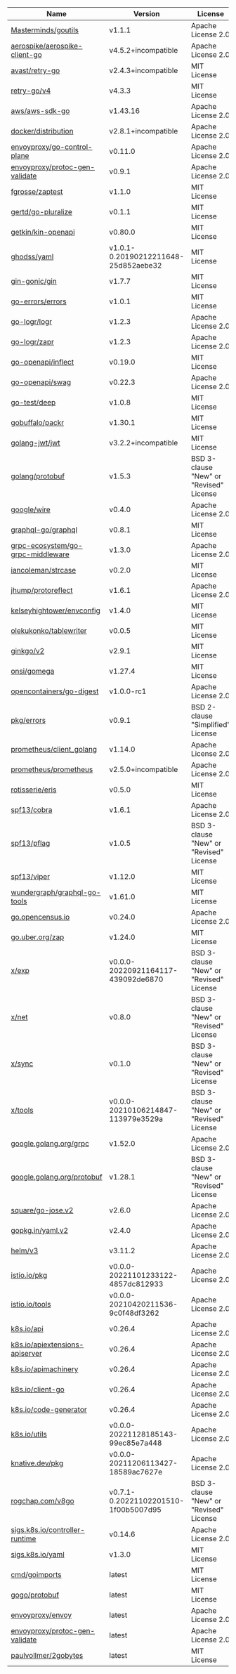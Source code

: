 Name|Version|License
---|---|---
[Masterminds/goutils](https://github.com/Masterminds/goutils)|v1.1.1|Apache License 2.0
[aerospike/aerospike-client-go](https://github.com/aerospike/aerospike-client-go)|v4.5.2+incompatible|Apache License 2.0
[avast/retry-go](https://github.com/avast/retry-go)|v2.4.3+incompatible|MIT License
[retry-go/v4](https://github.com/avast/retry-go)|v4.3.3|MIT License
[aws/aws-sdk-go](https://github.com/aws/aws-sdk-go)|v1.43.16|Apache License 2.0
[docker/distribution](https://github.com/docker/distribution)|v2.8.1+incompatible|Apache License 2.0
[envoyproxy/go-control-plane](https://github.com/envoyproxy/go-control-plane)|v0.11.0|Apache License 2.0
[envoyproxy/protoc-gen-validate](https://github.com/envoyproxy/protoc-gen-validate)|v0.9.1|Apache License 2.0
[fgrosse/zaptest](https://github.com/fgrosse/zaptest)|v1.1.0|MIT License
[gertd/go-pluralize](https://github.com/gertd/go-pluralize)|v0.1.1|MIT License
[getkin/kin-openapi](https://github.com/getkin/kin-openapi)|v0.80.0|MIT License
[ghodss/yaml](https://github.com/ghodss/yaml)|v1.0.1-0.20190212211648-25d852aebe32|MIT License
[gin-gonic/gin](https://github.com/gin-gonic/gin)|v1.7.7|MIT License
[go-errors/errors](https://github.com/go-errors/errors)|v1.0.1|MIT License
[go-logr/logr](https://github.com/go-logr/logr)|v1.2.3|Apache License 2.0
[go-logr/zapr](https://github.com/go-logr/zapr)|v1.2.3|Apache License 2.0
[go-openapi/inflect](https://github.com/go-openapi/inflect)|v0.19.0|MIT License
[go-openapi/swag](https://github.com/go-openapi/swag)|v0.22.3|Apache License 2.0
[go-test/deep](https://github.com/go-test/deep)|v1.0.8|MIT License
[gobuffalo/packr](https://github.com/gobuffalo/packr)|v1.30.1|MIT License
[golang-jwt/jwt](https://github.com/golang-jwt/jwt)|v3.2.2+incompatible|MIT License
[golang/protobuf](https://github.com/golang/protobuf)|v1.5.3|BSD 3-clause "New" or "Revised" License
[google/wire](https://github.com/google/wire)|v0.4.0|Apache License 2.0
[graphql-go/graphql](https://github.com/graphql-go/graphql)|v0.8.1|MIT License
[grpc-ecosystem/go-grpc-middleware](https://github.com/grpc-ecosystem/go-grpc-middleware)|v1.3.0|Apache License 2.0
[iancoleman/strcase](https://github.com/iancoleman/strcase)|v0.2.0|MIT License
[jhump/protoreflect](https://github.com/jhump/protoreflect)|v1.6.1|Apache License 2.0
[kelseyhightower/envconfig](https://github.com/kelseyhightower/envconfig)|v1.4.0|MIT License
[olekukonko/tablewriter](https://github.com/olekukonko/tablewriter)|v0.0.5|MIT License
[ginkgo/v2](https://github.com/onsi/ginkgo)|v2.9.1|MIT License
[onsi/gomega](https://github.com/onsi/gomega)|v1.27.4|MIT License
[opencontainers/go-digest](https://github.com/opencontainers/go-digest)|v1.0.0-rc1|Apache License 2.0
[pkg/errors](https://github.com/pkg/errors)|v0.9.1|BSD 2-clause "Simplified" License
[prometheus/client_golang](https://github.com/prometheus/client_golang)|v1.14.0|Apache License 2.0
[prometheus/prometheus](https://github.com/prometheus/prometheus)|v2.5.0+incompatible|Apache License 2.0
[rotisserie/eris](https://github.com/rotisserie/eris)|v0.5.0|MIT License
[spf13/cobra](https://github.com/spf13/cobra)|v1.6.1|Apache License 2.0
[spf13/pflag](https://github.com/spf13/pflag)|v1.0.5|BSD 3-clause "New" or "Revised" License
[spf13/viper](https://github.com/spf13/viper)|v1.12.0|MIT License
[wundergraph/graphql-go-tools](https://github.com/wundergraph/graphql-go-tools)|v1.61.0|MIT License
[go.opencensus.io](https://go.opencensus.io)|v0.24.0|Apache License 2.0
[go.uber.org/zap](https://go.uber.org/zap)|v1.24.0|MIT License
[x/exp](https://golang.org/x/exp)|v0.0.0-20220921164117-439092de6870|BSD 3-clause "New" or "Revised" License
[x/net](https://golang.org/x/net)|v0.8.0|BSD 3-clause "New" or "Revised" License
[x/sync](https://golang.org/x/sync)|v0.1.0|BSD 3-clause "New" or "Revised" License
[x/tools](https://golang.org/x/tools)|v0.0.0-20210106214847-113979e3529a|BSD 3-clause "New" or "Revised" License
[google.golang.org/grpc](https://google.golang.org/grpc)|v1.52.0|Apache License 2.0
[google.golang.org/protobuf](https://google.golang.org/protobuf)|v1.28.1|BSD 3-clause "New" or "Revised" License
[square/go-jose.v2](https://gopkg.in/square/go-jose.v2)|v2.6.0|Apache License 2.0
[gopkg.in/yaml.v2](https://gopkg.in/yaml.v2)|v2.4.0|Apache License 2.0
[helm/v3](https://helm.sh/helm/v3)|v3.11.2|Apache License 2.0
[istio.io/pkg](https://istio.io/pkg)|v0.0.0-20221101233122-4857dc812933|Apache License 2.0
[istio.io/tools](https://istio.io/tools)|v0.0.0-20210420211536-9c0f48df3262|Apache License 2.0
[k8s.io/api](https://k8s.io/api)|v0.26.4|Apache License 2.0
[k8s.io/apiextensions-apiserver](https://k8s.io/apiextensions-apiserver)|v0.26.4|Apache License 2.0
[k8s.io/apimachinery](https://k8s.io/apimachinery)|v0.26.4|Apache License 2.0
[k8s.io/client-go](https://k8s.io/client-go)|v0.26.4|Apache License 2.0
[k8s.io/code-generator](https://k8s.io/code-generator)|v0.26.4|Apache License 2.0
[k8s.io/utils](https://k8s.io/utils)|v0.0.0-20221128185143-99ec85e7a448|Apache License 2.0
[knative.dev/pkg](https://knative.dev/pkg)|v0.0.0-20211206113427-18589ac7627e|Apache License 2.0
[rogchap.com/v8go](https://rogchap.com/v8go)|v0.7.1-0.20221102201510-1f00b5007d95|BSD 3-clause "New" or "Revised" License
[sigs.k8s.io/controller-runtime](https://sigs.k8s.io/controller-runtime)|v0.14.6|Apache License 2.0
[sigs.k8s.io/yaml](https://sigs.k8s.io/yaml)|v1.3.0|MIT License
[cmd/goimports](https://golang.org/x/tools/cmd/goimports)|latest|MIT License
[gogo/protobuf](https://github.com/gogo/protobuf)|latest|MIT License
[envoyproxy/envoy](https://github.com/envoyproxy/envoy)|latest|Apache License 2.0
[envoyproxy/protoc-gen-validate](https://github.com/envoyproxy/protoc-gen-validate)|latest|Apache License 2.0
[paulvollmer/2gobytes](https://github.com/paulvollmer/2gobytes)|latest|MIT License
